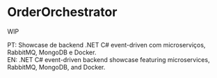 # OrderOrchestrator
WIP

PT: Showcase de backend .NET C# event-driven com microserviços, RabbitMQ, MongoDB e Docker.\
EN: .NET C# event-driven backend showcase featuring microservices, RabbitMQ, MongoDB, and Docker.
